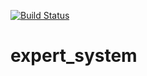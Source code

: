 [![Build Status](https://travis-ci.org/fxbabin/expert_system.png)](https://travis-ci.org/fxbabin/expert_system)

# expert_system

